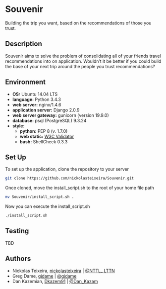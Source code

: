 # Souvenir
Building the trip you want, based on the recommendations of those you trust.

## Description
Souvenir aims to solve the problem of consolidating all of your friends travel recommendations into on application. Wouldn’t it be better if you could build the base of your next trip around the people you trust recommendations?

## Environment

* __OS:__ Ubuntu 14.04 LTS
* __language:__ Python 3.4.3
* __web server:__ nginx/1.4.6
* __application server:__ Django 2.0.9
* __web server gateway:__ gunicorn (version 19.9.0)
* __database:__ psql (PostgreSQL) 9.3.24
* __style:__
  * __python:__ PEP 8 (v. 1.7.0)
  * __web static:__ [W3C Validator](https://validator.w3.org/)
  * __bash:__ ShellCheck 0.3.3

## Set Up

To set up the application, clone the repository to your server

```bash
git clone https://github.com/nickolasteixeira/Souvenir.git
```

Once cloned, move the install_script.sh to the root of your home file path

```bash
mv Souvenir/install_script.sh .
```

Now you can execute the install_script.sh

```bash
./install_script.sh
```


## Testing
TBD

## Authors
* Nickolas Teixeira, [nickolasteixeira](https://github.com/nickolasteixeira) | [@NTTL_    LTTN](https://twitter.com/NTTL_LTTN)
* Greg Dame, [gjdame](https://github.com/gjdame) | [@gjdame](https://twitter.com/gjdame?lang=en)
* Dan Kazemian, [Dkazem91](https://github.com/Dkazem91) | [@Dan_Kazam ](https://twitter.com/Dan_Kazam?lang=en)
